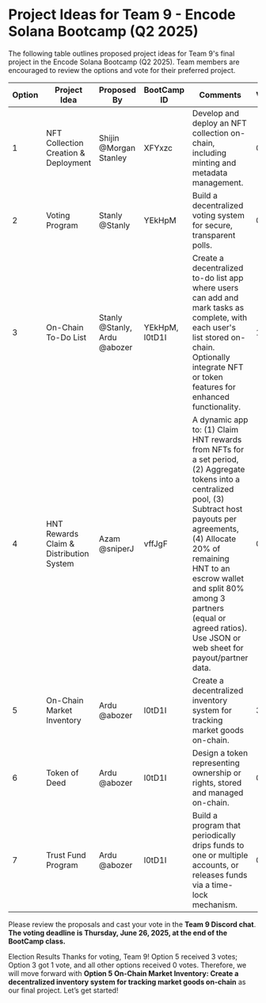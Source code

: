 # Project Ideas for Team 9 - Encode Solana Bootcamp (Q2 2025)

The following table outlines proposed project ideas for Team 9's final project in the Encode Solana Bootcamp (Q2 2025). Team members are encouraged to review the options and vote for their preferred project.

| Option | Project Idea | Proposed By | BootCamp ID | Comments | Votes |
|--------|--------------|-------------|-------------|----------|-------|
| 1 | NFT Collection Creation & Deployment | Shijin @Morgan Stanley | XFYxzc | Develop and deploy an NFT collection on-chain, including minting and metadata management. | 0 |
| 2 | Voting Program | Stanly @Stanly | YEkHpM | Build a decentralized voting system for secure, transparent polls. | 0 |
| 3 | On-Chain To-Do List | Stanly @Stanly, Ardu @abozer | YEkHpM, l0tD1I | Create a decentralized to-do list app where users can add and mark tasks as complete, with each user's list stored on-chain. Optionally integrate NFT or token features for enhanced functionality. | 1 |
| 4 | HNT Rewards Claim & Distribution System | Azam @sniperJ | vffJgF | A dynamic app to: (1) Claim HNT rewards from NFTs for a set period, (2) Aggregate tokens into a centralized pool, (3) Subtract host payouts per agreements, (4) Allocate 20% of remaining HNT to an escrow wallet and split 80% among 3 partners (equal or agreed ratios). Use JSON or web sheet for payout/partner data. | 0 |
| 5 | On-Chain Market Inventory | Ardu @abozer | l0tD1I | Create a decentralized inventory system for tracking market goods on-chain. | 3 |
| 6 | Token of Deed | Ardu @abozer | l0tD1I | Design a token representing ownership or rights, stored and managed on-chain. | 0 |
| 7 | Trust Fund Program | Ardu @abozer | l0tD1I | Build a program that periodically drips funds to one or multiple accounts, or releases funds via a time-lock mechanism. | 0 |

Please review the proposals and cast your vote in the **Team 9 Discord chat**. **The voting deadline is Thursday, June 26, 2025, at the end of the BootCamp class.**

Election Results
Thanks for voting, Team 9! Option 5 received 3 votes; Option 3 got 1 vote, and all other options received 0 votes. Therefore, we will move forward with **Option 5 On-Chain Market Inventory: Create a decentralized inventory system for tracking market goods on-chain** as our final project. Let’s get started!
